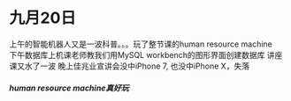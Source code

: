 # 九月20日
上午的智能机器人又是一波科普。。。玩了整节课的human resource machine  
下午数据库上机课老师教我们用MySQL workbench的图形界面创建数据库
讲座课又水了一波
晚上佳兆业宣讲会没中iPhone 7, 也没中iPhone X，失落  
##### human resource machine真好玩
